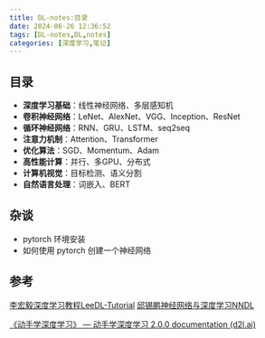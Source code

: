 ```yaml
---
title: DL-notes:目录
date: 2024-06-26 12:36:52
tags: [DL-notes,DL,notes]
categories: [深度学习,笔记]
---
```


## 目录

- **深度学习基础**：线性神经网络、多层感知机
- **卷积神经网络**：LeNet、AlexNet、VGG、Inception、ResNet
- **循环神经网络**：RNN、GRU、LSTM、seq2seq
- **注意力机制**：Attention、Transformer
- **优化算法**：SGD、Momentum、Adam
- **高性能计算**：并行、多GPU、分布式
- **计算机视觉**：目标检测、语义分割
- **自然语言处理**：词嵌入、BERT

## 杂谈

- pytorch 环境安装
- 如何使用 pytorch 创建一个神经网络

## 参考
[李宏毅深度学习教程LeeDL-Tutorial](https://datawhalechina.github.io/leedl-tutorial/#/)
[邱锡鹏神经网络与深度学习NNDL](https://nndl.github.io/)

[《动手学深度学习》 — 动手学深度学习 2.0.0 documentation (d2l.ai)](https://zh.d2l.ai/index.html)